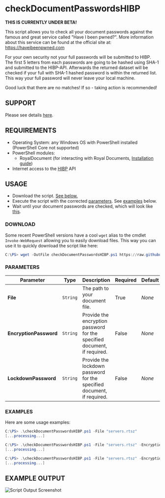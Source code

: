 # checkDocumentPasswordsHIBP

**THIS IS CURRENTLY UNDER BETA!**

This script allows you to check all your document passwords against the famous and great service called "Have I been pwned?". More information about this service can be found at the official site at: https://haveibeenpwned.com

For your own security not your full passwords will be submitted to HIBP. The first 5 letters from each passwords are going to be hashed using SHA-1 and submitted to the HIBP-API. Afterwards the returned dataset will be checked if your full with SHA-1 hashed password is within the returned list. This way your full password will never leave your local machine.

Good luck that there are no matches! If so - taking action is recommended!

## SUPPORT

Please see details [here](https://github.com/royalapplications/scripts/tree/master/README.md#support).

## REQUIREMENTS

- Operating System: any Windows OS with PowerShell installed (PowerShell Core not supported)
- PowerShell modules:
  - RoyalDocument (for interacting with Royal Documents, [Installation guide](https://content.royalapplications.com/Help/RoyalTS/V4/index.html?scripting_gettingstarted.htm))
- Internet access to the [HIBP](https://haveibeenpwned.com) API

## USAGE

- Download the script. [See below.](#download)
- Execute the script with the corrected [parameters](#parameters). See [examples](#examples) below.
- Wait until your document passwords are checked, which will look like [this](#example-output).

### DOWNLOAD

Some recent PowerShell versions have a cool `wget` alias to the cmdlet `Invoke-WebRequest` allowing you to easily download files. This way you can use it to quickly download the script like here:

```powershell
C:\PS> wget -OutFile checkDocumentPasswordsHIBP.ps1 https://raw.githubusercontent.com/royalapplications/scripts/master/powershell/checkDocumentPasswordsHIBP/checkDocumentPasswordsHIBP.ps1
```

### PARAMETERS

| Parameter                 | Type          | Description | Required | Default |
| ------------------------- | ------------- | ----------- | -------- | ------- |
| **File**               | `String` | The path to your document file. | True | *None* |
| **EncryptionPassword** | `String` | Provide the encryption password for the specified document, if required. | False | *None* |
| **LockdownPassword**   | `String` | Provide the lockdown password for the specified document, if required. | False | *None* |

### EXAMPLES

Here are some usage examples:

```powershell
C:\PS> .\checkDocumentPasswordsHIBP.ps1 -File "servers.rtsz"
[...processing...]

C:\PS> .\checkDocumentPasswordsHIBP.ps1 -File "servers.rtsz" -EncryptionPassword "EncryptionP@ssw0rd"
[...processing...]

C:\PS> .\checkDocumentPasswordsHIBP.ps1 -File "servers.rtsz" -EncryptionPassword "EncryptionP@ssw0rd" -LockdownPassword "LockdownP@ssw0rd"
[...processing...]
```

## EXAMPLE OUTPUT

![Script Output Screenshot](https://raw.githubusercontent.com/royalapplications/scripts/master/powershell/checkDocumentPasswordsHIBP/screenshots/checkDocumentPasswordsHIBP-1.png)
